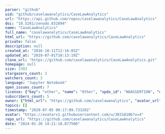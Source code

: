 ```yaml
---
parser: "github"
uid: "github/caselawanalytics/CaseLawAnalytics"
url: "https://api.github.com/repos/caselawanalytics/CaseLawAnalytics"
doi: "10.5281/zenodo.832894"
name: "CaseLawAnalytics"
full_name: "caselawanalytics/CaseLawAnalytics"
html_url: "https://github.com/caselawanalytics/CaseLawAnalytics"
private: false
description: null
created_at: "2016-10-11T12:16:05Z"
updated_at: "2019-07-01T10:13:19Z"
clone_url: "https://github.com/caselawanalytics/CaseLawAnalytics.git"
homepage: null
size: 3393
stargazers_count: 3
watchers_count: 3
language: "Jupyter Notebook"
open_issues_count: 7
license: {"key": "other", "name": "Other", "spdx_id": "NOASSERTION", "url": null, "node_id": "MDc6TGljZW5zZTA="}
subscribers_count: 5
owner: {"html_url": "https://github.com/caselawanalytics", "avatar_url": "https://avatars1.githubusercontent.com/u/30318106?v=4", "login": "caselawanalytics", "type": "Organization"}
topics: []
timestamp: "2020-07-05 00:17:09.733202"
avatar: "https://avatars1.githubusercontent.com/u/30318106?v=4"
repo_url: "https://github.com/caselawanalytics/CaseLawAnalytics"
date: "2024-01-20 14:21:18.877508"
---
```

